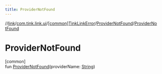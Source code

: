 ```yaml
---
title: ProviderNotFound
---
```

//[link](../../../../index.html)/[com.tink.link.ui](../../index.html)/[[common]TinkLinkError](../index.html)/[ProviderNotFound](index.html)/[ProviderNotFound](-provider-not-found.html)



# ProviderNotFound



[common]\
fun [ProviderNotFound](-provider-not-found.html)(providerName: [String](https://kotlinlang.org/api/latest/jvm/stdlib/kotlin/-string/index.html))




